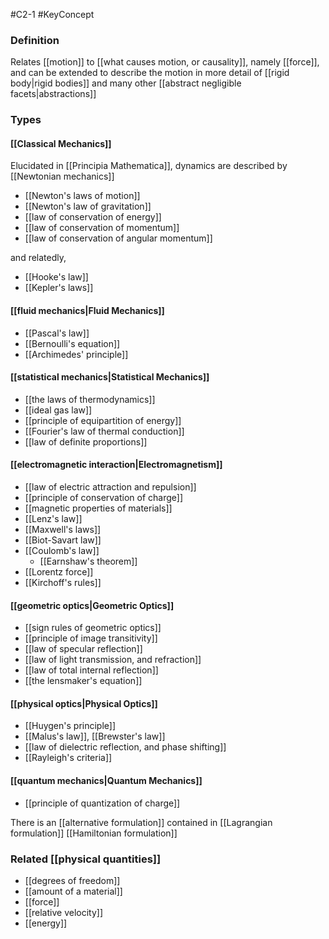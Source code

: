 #C2-1 
#KeyConcept 

### Definition
Relates [[motion]] to [[what causes motion, or causality]], namely [[force]], and can be extended to describe the motion in more detail of [[rigid body|rigid bodies]] and many other [[abstract negligible facets|abstractions]]

### Types
#### [[Classical Mechanics]]
Elucidated in [[Principia Mathematica]], dynamics are described by [[Newtonian mechanics]] 

- [[Newton's laws of motion]]
- [[Newton's law of gravitation]]
- [[law of conservation of energy]]
- [[law of conservation of momentum]]
- [[law of conservation of angular momentum]]

and relatedly,
- [[Hooke's law]]
- [[Kepler's laws]]

#### [[fluid mechanics|Fluid Mechanics]]
- [[Pascal's law]]
- [[Bernoulli's equation]]
- [[Archimedes' principle]]

#### [[statistical mechanics|Statistical Mechanics]]
- [[the laws of thermodynamics]]
- [[ideal gas law]]
- [[principle of equipartition of energy]]
- [[Fourier's law of thermal conduction]]
- [[law of definite proportions]]

#### [[electromagnetic interaction|Electromagnetism]]
- [[law of electric attraction and repulsion]]
- [[principle of conservation of charge]]
- [[magnetic properties of materials]]
- [[Lenz's law]]
- [[Maxwell's laws]]
- [[Biot-Savart law]]
- [[Coulomb's law]]
	- [[Earnshaw's theorem]]
- [[Lorentz force]]
- [[Kirchoff's rules]]

#### [[geometric optics|Geometric Optics]]
- [[sign rules of geometric optics]]
- [[principle of image transitivity]]
- [[law of specular reflection]]
- [[law of light transmission, and refraction]]
- [[law of total internal reflection]]
- [[the lensmaker's equation]]

#### [[physical optics|Physical Optics]]
- [[Huygen's principle]]
- [[Malus's law]], [[Brewster's law]]
- [[law of dielectric reflection, and phase shifting]]
- [[Rayleigh's criteria]]

#### [[quantum mechanics|Quantum Mechanics]]
- [[principle of quantization of charge]]

There is an [[alternative formulation]] contained in
[[Lagrangian formulation]]
[[Hamiltonian formulation]]

### Related [[physical quantities]]
- [[degrees of freedom]]
- [[amount of a material]]
- [[force]]
- [[relative velocity]]
- [[energy]]
